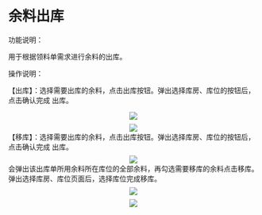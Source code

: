 # 余料出库
功能说明：

   用于根据领料单需求进行余料的出库。

操作说明：

   【出库】：选择需要出库的余料，点击出库按钮。弹出选择库房、库位的按钮后，点击确认完成
出库。
<div align="center" style="margin-top: 8px;">
<img src="MTremOutStock.files/image001.png" style="max-width: 100%">
</div>
<div align="center" style="margin-top: 8px;">
<img src="MTremOutStock.files/image003.png" style="max-width: 100%">
</div>
   【移库】：选择需要出库的余料，点击出库按钮。弹出选择库房、库位的按钮后，点击确认完成
出库。 
<div align="center" style="margin-top: 8px;">
<img src="MTremOutStock.files/image005.png" style="max-width: 100%">
</div>
  会弹出该出库单所用余料所在库位的全部余料，再勾选需要移库的余料点击移库。弹出选择库房、库位页面后，选择库位完成移库。
<div align="center" style="margin-top: 8px;">
<img src="MTremOutStock.files/image007.png" style="max-width: 100%">
</div>
<div align="center" style="margin-top: 8px;">
<img src="MTremOutStock.files/image009.png" style="max-width: 100%">
</div>